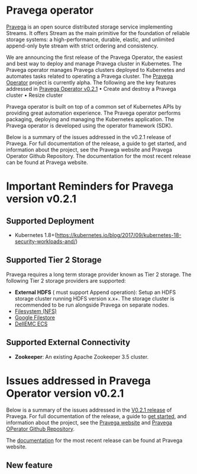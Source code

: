 # Pravega operator

[Pravega]() is an open source distributed storage service implementing Streams. It offers Stream as the main primitive for the foundation of reliable storage systems: a high-performance, durable, elastic, and unlimited append-only byte stream with strict ordering and consistency.

We are announcing the first release of the Pravega Operator, the easiest and best way to deploy and manage Pravega cluster in Kubernetes. The Pravega operator manages Pravega clusters deployed to Kubernetes and automates tasks related to operating a Pravega cluster. The [Pravega Operator](https://github.com/pravega/pravega-operator) project is currently alpha. The following are the key features addressed in [Pravega Operator v0.2.1](https://github.com/pravega/pravega-operator/releases/tag/0.2.1)
•	 Create and destroy a Pravega cluster
•	 Resize cluster

Pravega operator is built on top of a common set of Kubernetes APIs by providing great automation experience. The Pravega operator performs packaging, deploying and managing the Kubernetes application. The Pravega operator is developed using the operator framework (SDK).

Below is a summary of the issues addressed in the v0.2.1 release of Pravega. For full documentation of the release, a guide to get started, and information about the project, see the Pravega website and Pravega Operator Github Repository. 
The documentation for the most recent release can be found at Pravega website.

# Important Reminders for Pravega version v0.2.1


## Supported Deployment
- Kubernetes 1.8+(https://kubernetes.io/blog/2017/09/kubernetes-18-security-workloads-and/)
      
## Supported Tier 2 Storage

Pravega requires a long term storage provider known as Tier 2 storage. The following Tier 2 storage providers are supported:

- **External HDFS** ( must support Append operation): Setup an HDFS storage cluster running HDFS version x.x+. The storage cluster is recommended to be run alongside Pravega on separate nodes.
- [Filesystem (NFS)](https://github.com/helm/charts/tree/master/stable/nfs-server-provisioner)
- [Google Filestore](https://github.com/pravega/pravega-operator#using-google-filestore-storage-as-tier-2)
- [DellEMC ECS](https://www.dellemc.com/sr-me/storage/ecs/index.htm#collapse)

## Supported External Connectivity

- **Zookeeper**:  An existing Apache Zookeeper 3.5 cluster. 

# Issues addressed in Pravega Operator version v0.2.1

Below is a summary of the issues addressed in the [V0.2.1 release](https://github.com/pravega/pravega-operator/releases/tag/0.2.1) of Pravega. For full documentation of the release, a guide to [get started](https://github.com/pravega/pravega-operator/blob/master/README.md), and information about the project, see the [Pravega website](http://pravega.io) and [Pravega OPerator Github Repository](https://github.com/pravega/pravega-operator). 

The [documentation](https://github.com/pravega/pravega-operator/blob/master/README.md) for the most recent release can be found at Pravega website.


## New feature

